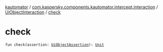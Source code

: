 [kautomator](../../index.md) / [com.kaspersky.components.kautomator.intercept.interaction](../index.md) / [UiObjectInteraction](index.md) / [check](./check.md)

# check

`fun check(assertion: `[`UiObjectAssertion`](../../com.kaspersky.components.kautomator.intercept.operation/-ui-object-assertion.md)`): `[`Unit`](https://kotlinlang.org/api/latest/jvm/stdlib/kotlin/-unit/index.html)